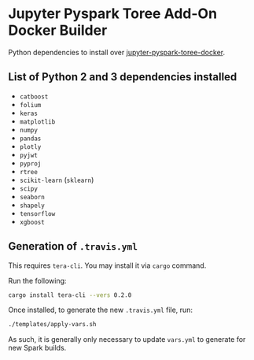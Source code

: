 
# Jupyter Pyspark Toree Add-On Docker Builder

Python dependencies to install over
[jupyter-pyspark-toree-docker](https://github.com/guangie88/jupyter-pyspark-toree-docker).

## List of Python 2 and 3 dependencies installed

- `catboost`
- `folium`
- `keras`
- `matplotlib`
- `numpy`
- `pandas`
- `plotly`
- `pyjwt`
- `pyproj`
- `rtree`
- `scikit-learn` (`sklearn`)
- `scipy`
- `seaborn`
- `shapely`
- `tensorflow`
- `xgboost`

## Generation of `.travis.yml`

This requires `tera-cli`. You may install it via `cargo` command.

Run the following:

```bash
cargo install tera-cli --vers 0.2.0
```

Once installed, to generate the new `.travis.yml` file, run:

```bash
./templates/apply-vars.sh
```

As such, it is generally only necessary to update `vars.yml` to generate for
new Spark builds.
